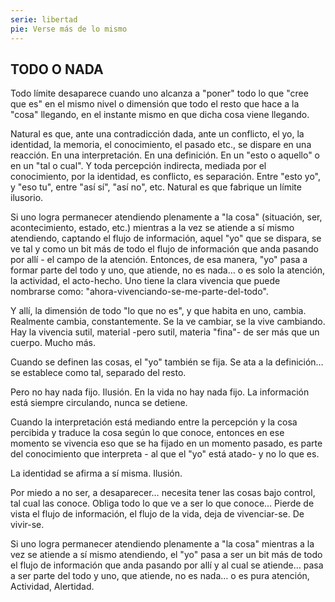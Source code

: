 ```yaml
---
serie: libertad
pie: Verse más de lo mismo
---
```


## TODO O NADA

Todo límite desaparece cuando uno alcanza a "poner" todo lo que "cree que es" en el mismo nivel o dimensión que todo el resto que hace a la "cosa" llegando, en el instante mismo en que dicha cosa viene llegando.

Natural es que, ante una contradicción dada, ante un conflicto, el yo, la identidad, la memoria, el conocimiento, el pasado etc., se dispare en una reacción. En una interpretación. En una definición. En un "esto o aquello" o en un "tal o cual". Y toda percepción indirecta, mediada por el conocimiento, por la identidad, es conflicto, es separación. Entre "esto yo", y "eso tu", entre "así sí", "así no", etc.
Natural es que fabrique un límite ilusorio.

Si uno logra permanecer atendiendo plenamente a "la cosa" (situación, ser, acontecimiento, estado, etc.) mientras a la vez se atiende a sí mismo atendiendo, captando el flujo de información, aquel "yo" que se dispara, se ve tal y como un bit más de todo el flujo de información que anda pasando por allí - el campo de la atención.
Entonces, de esa manera, "yo" pasa a formar parte del todo y uno, que atiende, no es nada… o es solo la atención, la actividad, el acto-hecho. Uno tiene la clara vivencia que puede nombrarse como: "ahora-vivenciando-se-me-parte-del-todo".

Y allí, la dimensión de todo "lo que no es", y que habita en uno, cambia. Realmente cambia, constantemente. Se la ve cambiar, se la vive cambiando.
Hay la vivencia sutil, material -pero sutil, materia "fina"- de ser más que un cuerpo. Mucho más.

Cuando se definen las cosas, el "yo" también se fija. Se ata a la definición… se establece como tal, separado del resto.

Pero no hay nada fijo. Ilusión. En la vida no hay nada fijo. La información está siempre circulando, nunca se detiene.

Cuando la interpretación está mediando entre la percepción y la cosa percibida y traduce la cosa según lo que conoce, entonces en ese momento se vivencia eso que se ha fijado en un momento pasado, es parte del conocimiento que interpreta - al que el "yo" está atado- y no lo que es.

La identidad se afirma a sí misma. Ilusión.

Por miedo a no ser, a desaparecer… necesita tener las cosas bajo control, tal cual las conoce. Obliga todo lo que ve a ser lo que conoce…
Pierde de vista el flujo de información, el flujo de la vida, deja de vivenciar-se. De vivir-se.

Si uno logra permanecer atendiendo plenamente a "la cosa" mientras a la vez se atiende a sí mismo atendiendo, el "yo" pasa a ser un bit más de todo el flujo de información que anda pasando por allí y al cual se atiende… pasa a ser parte del todo y uno, que atiende, no es nada… o es pura atención, Actividad, Alertidad.
